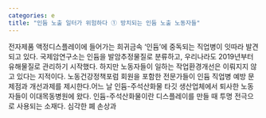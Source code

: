 ```yaml
---
categories: e
title: "인듐 노출 일터가 위험하다 ① 방치되는 인듐 노출 노동자들"
---
```

전자제품 액정디스플레이에 들어가는 희귀금속 ‘인듐’에 중독되는 직업병이 잇따라 발견되고 있다. 국제암연구소는 인듐을 발암추정물질로 분류하고, 우리나라도 2019년부터 유해물질로 관리하기 시작했다. 하지만 노동자들이 일하는 작업환경개선은 이뤄지지 않고 있다는 지적이다. 노동건강정책포럼 회원을 포함한 전문가들이 인듐 직업병 예방 문제점과 개선과제를 제시한다.어느 날 인듐-주석산화물 타깃 생산업체에서 퇴사한 노동자들이 이대목동병원에 왔다. 인듐-주석산화물이란 디스플레이를 만들 때 투명 전극으로 사용되는 소재다. 심각한 폐 손상과
